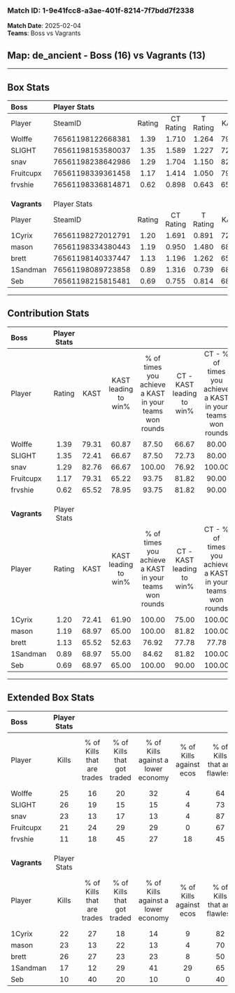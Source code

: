 ### Match ID: 1-9e41fcc8-a3ae-401f-8214-7f7bdd7f2338  
**Match Date**: 2025-02-04  
**Teams**: Boss vs Vagrants  

## **Map**: de_ancient - Boss (16) vs Vagrants (13)  
---  

## Box Stats  

| **Boss**     | Player Stats      |        |           |          |       |      |       |         |        |      |     |
| :- | :- | :-: | :-: | :-: | :-: | :-: | :-: | :-: | :-: | :-: | :-: |
| Player       | SteamID           | Rating | CT Rating | T Rating | KAST  | ADR  | Kills | Assists | Deaths | K/D  | HS% |
| Wolffe       | 76561198122668381 |  1.39  |   1.710   |  1.264   | 79.31 | 99.5 |  25   |    9    |   19   | 1.32 | 60  |
| SLIGHT       | 76561198153580037 |  1.35  |   1.589   |  1.227   | 72.41 | 81.4 |  26   |    4    |   16   | 1.63 | 19  |
| snav         | 76561198238642986 |  1.29  |   1.704   |  1.150   | 82.76 | 77.8 |  23   |   10    |   19   | 1.21 | 43  |
| Fruitcupx    | 76561198339361458 |  1.17  |   1.414   |  1.050   | 79.31 | 80.0 |  21   |   10    |   21   | 1.00 | 52  |
| frvshie      | 76561198336814871 |  0.62  |   0.898   |  0.643   | 65.52 | 51.3 |  11   |    8    |   24   | 0.46 | 36  |
|              |                   |        |           |          |       |      |       |         |        |      |     |
|              |                   |        |           |          |       |      |       |         |        |      |     |
|              |                   |        |           |          |       |      |       |         |        |      |     |
| **Vagrants** | Player Stats      |        |           |          |       |      |       |         |        |      |     |
| Player       | SteamID           | Rating | CT Rating | T Rating | KAST  | ADR  | Kills | Assists | Deaths | K/D  | HS% |
| 1Cyrix       | 76561198272012791 |  1.20  |   1.691   |  0.891   | 72.41 | 82.8 |  22   |    7    |   18   | 1.22 | 27  |
| mason        | 76561198334380443 |  1.19  |   0.950   |  1.480   | 68.97 | 83.6 |  23   |    5    |   19   | 1.21 | 56  |
| brett        | 76561198140337447 |  1.13  |   1.196   |  1.262   | 65.52 | 77.1 |  26   |    3    |   24   | 1.08 | 23  |
| 1Sandman     | 76561198089723858 |  0.89  |   1.316   |  0.739   | 68.97 | 74.7 |  17   |    6    |   24   | 0.71 | 58  |
| Seb          | 76561198215815481 |  0.69  |   0.755   |  0.814   | 68.97 | 61.6 |  10   |    9    |   22   | 0.45 | 50  |
---  

## Contribution Stats  

| **Boss**     | Player Stats |       |                      |                                                        |                           |                                                             |                          |                                                            |
| :- | :-: | :-: | :-: | :-: | :-: | :-: | :-: | :-: |
| Player       |    Rating    | KAST  | KAST leading to win% | % of times you achieve a KAST in your teams won rounds | CT - KAST leading to win% | CT - % of times you achieve a KAST in your teams won rounds | T - KAST leading to win% | T - % of times you achieve a KAST in your teams won rounds |
| Wolffe       |     1.39     | 79.31 |        60.87         |                         87.50                          |           66.67           |                            80.00                            |          54.55           |                           100.00                           |
| SLIGHT       |     1.35     | 72.41 |        66.67         |                         87.50                          |           72.73           |                            80.00                            |          60.00           |                           100.00                           |
| snav         |     1.29     | 82.76 |        66.67         |                         100.00                         |           76.92           |                           100.00                            |          54.55           |                           100.00                           |
| Fruitcupx    |     1.17     | 79.31 |        65.22         |                         93.75                          |           81.82           |                            90.00                            |          50.00           |                           100.00                           |
| frvshie      |     0.62     | 65.52 |        78.95         |                         93.75                          |           81.82           |                            90.00                            |          75.00           |                           100.00                           |
|              |              |       |                      |                                                        |                           |                                                             |                          |                                                            |
|              |              |       |                      |                                                        |                           |                                                             |                          |                                                            |
|              |              |       |                      |                                                        |                           |                                                             |                          |                                                            |
| **Vagrants** | Player Stats |       |                      |                                                        |                           |                                                             |                          |                                                            |
| Player       |    Rating    | KAST  | KAST leading to win% | % of times you achieve a KAST in your teams won rounds | CT - KAST leading to win% | CT - % of times you achieve a KAST in your teams won rounds | T - KAST leading to win% | T - % of times you achieve a KAST in your teams won rounds |
| 1Cyrix       |     1.20     | 72.41 |        61.90         |                         100.00                         |           75.00           |                           100.00                            |          44.44           |                           100.00                           |
| mason        |     1.19     | 68.97 |        65.00         |                         100.00                         |           81.82           |                           100.00                            |          44.44           |                           100.00                           |
| brett        |     1.13     | 65.52 |        52.63         |                         76.92                          |           77.78           |                            77.78                            |          30.00           |                           75.00                            |
| 1Sandman     |     0.89     | 68.97 |        55.00         |                         84.62                          |           81.82           |                           100.00                            |          22.22           |                           50.00                            |
| Seb          |     0.69     | 68.97 |        65.00         |                         100.00                         |           90.00           |                           100.00                            |          40.00           |                           100.00                           |
---  

## Extended Box Stats  

| **Boss**     | Player Stats |                            |                            |                                    |                         |                              |                                 |        |                             |                                     |                          |                               |                            |
| :- | :-: | :-: | :-: | :-: | :-: | :-: | :-: | :-: | :-: | :-: | :-: | :-: | :-: |
| Player       |    Kills     | % of Kills that are trades | % of Kills that got traded | % of Kills against a lower economy | % of Kills against ecos | % of Kills that are flawless | % of Kills that are close duels | Deaths | % of Deaths that get traded | % of Deaths against a lower economy | % of Deaths against ecos | % of Deaths that are flawless | % of Deaths that are close |
| Wolffe       |      25      |             16             |             20             |                 32                 |            4            |              64              |                8                |   19   |             26              |                 16                  |            0             |              47               |             5              |
| SLIGHT       |      26      |             19             |             15             |                 15                 |            4            |              73              |                0                |   16   |             19              |                 19                  |            0             |              75               |             0              |
| snav         |      23      |             13             |             17             |                 13                 |            4            |              87              |                9                |   19   |             16              |                 16                  |            0             |              68               |             5              |
| Fruitcupx    |      21      |             24             |             29             |                 29                 |            0            |              67              |               14                |   21   |             14              |                 24                  |            5             |              57               |             10             |
| frvshie      |      11      |             18             |             45             |                 27                 |           18            |              45              |                9                |   24   |             33              |                  8                  |            0             |              71               |             0              |
|              |              |                            |                            |                                    |                         |                              |                                 |        |                             |                                     |                          |                               |                            |
|              |              |                            |                            |                                    |                         |                              |                                 |        |                             |                                     |                          |                               |                            |
|              |              |                            |                            |                                    |                         |                              |                                 |        |                             |                                     |                          |                               |                            |
| **Vagrants** | Player Stats |                            |                            |                                    |                         |                              |                                 |        |                             |                                     |                          |                               |                            |
| Player       |    Kills     | % of Kills that are trades | % of Kills that got traded | % of Kills against a lower economy | % of Kills against ecos | % of Kills that are flawless | % of Kills that are close duels | Deaths | % of Deaths that get traded | % of Deaths against a lower economy | % of Deaths against ecos | % of Deaths that are flawless | % of Deaths that are close |
| 1Cyrix       |      22      |             27             |             18             |                 14                 |            9            |              82              |                0                |   18   |             28              |                 11                  |            0             |              67               |             17             |
| mason        |      23      |             13             |             22             |                 13                 |            4            |              70              |                0                |   19   |              5              |                 11                  |            0             |              74               |             0              |
| brett        |      26      |             27             |             23             |                 23                 |            8            |              50              |                0                |   24   |             21              |                 13                  |            0             |              75               |             4              |
| 1Sandman     |      17      |             12             |             29             |                 41                 |           29            |              65              |               18                |   24   |             33              |                 13                  |            4             |              71               |             13             |
| Seb          |      10      |             40             |             20             |                 10                 |            0            |              40              |               10                |   22   |             23              |                 14                  |            0             |              55               |             5              |
